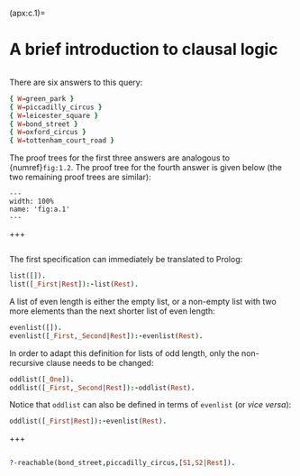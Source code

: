 <!--H3: Section C.1-->
(apx:c.1)=
# A brief introduction to clausal logic #

```{solution} ex:1.2
```

There are six answers to this query:
```Prolog
{ W→green_park }
{ W→piccadilly_circus }
{ W→leicester_square }
{ W→bond_street }
{ W→oxford_circus }
{ W→tottenham_court_road }
```
The proof trees for the first three answers are analogous to {numref}`fig:1.2`. The proof tree for the fourth answer is given below (the two remaining proof trees are similar):
```{figure} /src/fig/appendices/image002.svg
---
width: 100%
name: 'fig:a.1'
---
```

+++

```{solution} ex:1.4
```

The first specification can immediately be translated to Prolog:
```Prolog
list([]).
list([_First|Rest]):-list(Rest).
```
A list of even length is either the empty list, or a non-empty list with two more elements than the next shorter list of even length:
```Prolog
evenlist([]).
evenlist([_First,_Second|Rest]):-evenlist(Rest).
```
In order to adapt this definition for lists of odd length, only the non-recursive clause needs to be changed:
```Prolog
oddlist([_One]).
oddlist([_First,_Second|Rest]):-oddlist(Rest).
```
Notice that `oddlist` can also be defined in terms of `evenlist` (or *vice versa*):
```Prolog
oddlist([_First|Rest]):-evenlist(Rest).
```

+++

```{solution} ex:1.5
```

```Prolog
?-reachable(bond_street,piccadilly_circus,[S1,S2|Rest]).
```
